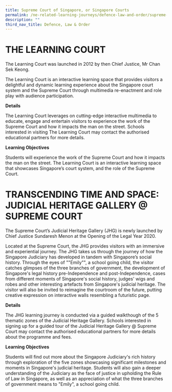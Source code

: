 ```yaml
---
title: Supreme Court of Singapore, or Singapore Courts
permalink: /ne-related-learning-journeys/defence-law-and-order/supreme-court/
description: ""
third_nav_title: Defence, Law & Order
---
```

# THE LEARNING COURT
The Learning Court was launched in 2012 by then Chief Justice, Mr Chan Sek Keong.

The Learning Court is an interactive learning space that provides visitors a delightful and dynamic learning experience about the Singapore court system and the Supreme Court through multimedia re-enactment and role play with audience participation.

**Details**

The Learning Court leverages on cutting-edge interactive multimedia to educate, engage and entertain visitors to experience the work of the Supreme Court and how it impacts the man on the street. Schools interested in visiting The Learning Court may contact the authorised educational partners for more details.

**Learning Objectives**

Students will experience the work of the Supreme Court and how it impacts the man on the street. The Learning Court is an interactive learning space that showcases Singapore’s court system, and the role of the Supreme Court.

# TRANSCENDING TIME AND SPACE: JUDICIAL HERITAGE GALLERY @ SUPREME COURT
The Supreme Court’s Judicial Heritage Gallery (JHG) is newly launched by Chief Justice Sundaresh Menon at the Opening of the Legal Year 2020.

Located at the Supreme Court, the JHG provides visitors with an immersive and experiential journey. The JHG takes us through the journey of how the Singapore Judiciary has developed in tandem with Singapore’s social history. Through the eyes of ""Emily"", a school going child, the visitor catches glimpses of the three branches of government, the development of Singapore's legal history
pre-Independence and post-Independence, cases from different moments of Singapore's social history, judges' wigs and robes and other interesting artefacts from Singapore's judicial heritage. The visitor will also be invited to reimagine the courtroom of the future, putting creative expression on interactive walls resembling a futuristic page.

**Details**

The JHG learning journey is conducted via a guided walkthough of the 5 thematic zones of the Judicial Heritage Gallery. Schools interested in signing up for a guided tour of the Judicial Heritage Gallery @ Supreme Court may contact the authorised educational partners for more details about the programme and fees.

**Learning Objectives**

Students will find out more about the Singapore Judiciary's rich history through exploration of the five zones showcasing significant milestones and moments in Singapore's judicial heritage. Students will also gain a deeper understanding of the Judiciary as the face of justice in upholding the Rule of Law in Singapore, as well as an appreciation of what the three branches of government means to "Emily", a school going child.